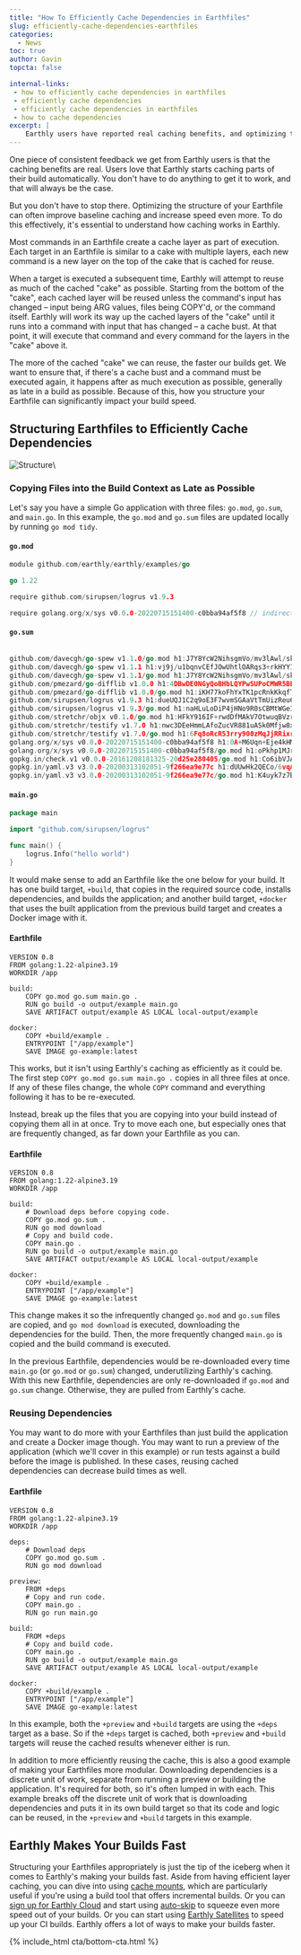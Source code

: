 ```yaml
---
title: "How To Efficiently Cache Dependencies in Earthfiles"
slug: efficiently-cache-dependencies-earthfiles
categories:
  - News
toc: true
author: Gavin
topcta: false

internal-links:
 - how to efficiently cache dependencies in earthfiles
 - efficiently cache dependencies
 - efficiently cache dependencies in earthfiles
 - how to cache dependencies
excerpt: |
    Earthly users have reported real caching benefits, and optimizing the structure of Earthfiles can further improve caching and increase build speed. By copying files into the build context as late as possible and reusing dependencies, developers can make their builds faster and more efficient.
---
```


One piece of consistent feedback we get from Earthly users is that the caching benefits are real. Users love that Earthly starts caching parts of their build automatically. You don't have to do anything to get it to work, and that will always be the case.

But you don't have to stop there. Optimizing the structure of your Earthfile can often improve baseline caching and increase speed even more. To do this effectively, it's essential to understand how caching works in Earthly.

Most commands in an Earthfile create a cache layer as part of execution. Each target in an Earthfile is similar to a cake with multiple layers, each new command is a new layer on the top of the cake that is cached for reuse.

When a target is executed a subsequent time, Earthly will attempt to reuse as much of the cached "cake" as possible. Starting from the bottom of the "cake", each cached layer will be reused unless the command's input has changed – input being ARG values, files being COPY'd, or the command itself. Earthly will work its way up the cached layers of the "cake" until it runs into a command with input that has changed – a cache bust. At that point, it will execute that command and every command for the layers in the "cake" above it.

The more of the cached "cake" we can reuse, the faster our builds get. We want to ensure that, if there's a cache bust and a command must be executed again, it happens after as much execution as possible, generally as late in a build as possible. Because of this, how you structure your Earthfile can significantly impact your build speed.

## Structuring Earthfiles to Efficiently Cache Dependencies

![Structure]({{site.images}}{{page.slug}}/structure.png)\

### Copying Files into the Build Context as Late as Possible

Let's say you have a simple Go application with three files:  `go.mod`, `go.sum`, and `main.go`. In this example, the `go.mod` and `go.sum` files are updated locally by running `go mod tidy`.

#### `go.mod`

~~~{.go caption=""}
module github.com/earthly/earthly/examples/go

go 1.22

require github.com/sirupsen/logrus v1.9.3

require golang.org/x/sys v0.0.0-20220715151400-c0bba94af5f8 // indirect
~~~

#### `go.sum`

~~~{.go caption=""}

github.com/davecgh/go-spew v1.1.0/go.mod h1:J7Y8YcW2NihsgmVo/mv3lAwl/skON4iLHjSsI+c5H38=
github.com/davecgh/go-spew v1.1.1 h1:vj9j/u1bqnvCEfJOwUhtlOARqs3+rkHYY13jYWTU97c=
github.com/davecgh/go-spew v1.1.1/go.mod h1:J7Y8YcW2NihsgmVo/mv3lAwl/skON4iLHjSsI+c5H38=
github.com/pmezard/go-difflib v1.0.0 h1:4DBwDE0NGyQoBHbLQYPwSUPoCMWR5BEzIk/f1lZbAQM=
github.com/pmezard/go-difflib v1.0.0/go.mod h1:iKH77koFhYxTK1pcRnkKkqfTogsbg7gZNVY4sRDYZ/4=
github.com/sirupsen/logrus v1.9.3 h1:dueUQJ1C2q9oE3F7wvmSGAaVtTmUizReu6fjN8uqzbQ=
github.com/sirupsen/logrus v1.9.3/go.mod h1:naHLuLoDiP4jHNo9R0sCBMtWGeIprob74mVsIT4qYEQ=
github.com/stretchr/objx v0.1.0/go.mod h1:HFkY916IF+rwdDfMAkV7OtwuqBVzrE8GR6GFx+wExME=
github.com/stretchr/testify v1.7.0 h1:nwc3DEeHmmLAfoZucVR881uASk0Mfjw8xYJ99tb5CcY=
github.com/stretchr/testify v1.7.0/go.mod h1:6Fq8oRcR53rry900zMqJjRRixrwX3KX962/h/Wwjteg=
golang.org/x/sys v0.0.0-20220715151400-c0bba94af5f8 h1:0A+M6Uqn+Eje4kHMK80dtF3JCXC4ykBgQG4Fe06QRhQ=
golang.org/x/sys v0.0.0-20220715151400-c0bba94af5f8/go.mod h1:oPkhp1MJrh7nUepCBck5+mAzfO9JrbApNNgaTdGDITg=
gopkg.in/check.v1 v0.0.0-20161208181325-20d25e280405/go.mod h1:Co6ibVJAznAaIkqp8huTwlJQCZ016jof/cbN4VW5Yz0=
gopkg.in/yaml.v3 v3.0.0-20200313102051-9f266ea9e77c h1:dUUwHk2QECo/6vqA44rthZ8ie2QXMNeKRTHCNY2nXvo=
gopkg.in/yaml.v3 v3.0.0-20200313102051-9f266ea9e77c/go.mod h1:K4uyk7z7BCEPqu6E+C64Yfv1cQ7kz7rIZviUmN+EgEM=
~~~

#### `main.go`

~~~{.go caption="main.go"}
package main

import "github.com/sirupsen/logrus"

func main() {
    logrus.Info("hello world")
}
~~~

It would make sense to add an Earthfile like the one below for your build. It has one build target, `+build`, that copies in the required source code, installs dependencies, and builds the application; and another build target, `+docker` that uses the built application from the previous build target and creates a Docker image with it.

#### Earthfile

~~~{.dockerfile caption="Earthfile"}
VERSION 0.8
FROM golang:1.22-alpine3.19
WORKDIR /app

build:
    COPY go.mod go.sum main.go .
    RUN go build -o output/example main.go
    SAVE ARTIFACT output/example AS LOCAL local-output/example

docker:
    COPY +build/example .
    ENTRYPOINT ["/app/example"]
    SAVE IMAGE go-example:latest
~~~

This works, but it isn't using Earthly's caching as efficiently as it could be. The first step `COPY go.mod go.sum main.go .` copies in all three files at once. If any of these files change, the whole `COPY` command and everything following it has to be re-executed.

Instead, break up the files that you are copying into your build instead of copying them all in at once. Try to move each one, but especially ones that are frequently changed, as far down your Earthfile as you can.

#### Earthfile

~~~{.dockerfile caption="Earthfile"}
VERSION 0.8
FROM golang:1.22-alpine3.19
WORKDIR /app

build:
    # Download deps before copying code.
    COPY go.mod go.sum .
    RUN go mod download
    # Copy and build code.
    COPY main.go .
    RUN go build -o output/example main.go
    SAVE ARTIFACT output/example AS LOCAL local-output/example

docker:
    COPY +build/example .
    ENTRYPOINT ["/app/example"]
    SAVE IMAGE go-example:latest
~~~

This change makes it so the infrequently changed `go.mod` and `go.sum` files are copied, and `go mod download` is executed, downloading the dependencies for the build. Then, the more frequently changed `main.go` is copied and the build command is executed.

In the previous Earthfile, dependencies would be re-downloaded every time `main.go` (or `go.mod` or `go.sum`) changed, underutilizing Earthly's caching. With this new Earthfile, dependencies are only re-downloaded if `go.mod` and `go.sum` change. Otherwise, they are pulled from Earthly's cache.

### Reusing Dependencies

You may want to do more with your Earthfiles than just build the application and create a Docker image though. You may want to run a preview of the application (which we'll cover in this example) or run tests against a build before the image is published. In these cases, reusing cached dependencies can decrease build times as well.

#### Earthfile

~~~{.dockerfile caption="Earthfile"}
VERSION 0.8
FROM golang:1.22-alpine3.19
WORKDIR /app

deps:
    # Download deps
    COPY go.mod go.sum .
    RUN go mod download

preview:
    FROM +deps
    # Copy and run code.
    COPY main.go .
    RUN go run main.go

build:
    FROM +deps
    # Copy and build code.
    COPY main.go .
    RUN go build -o output/example main.go
    SAVE ARTIFACT output/example AS LOCAL local-output/example

docker:
    COPY +build/example .
    ENTRYPOINT ["/app/example"]
    SAVE IMAGE go-example:latest
~~~

In this example, both the `+preview` and `+build` targets are using the `+deps` target as a base. So if the `+deps` target is cached, both `+preview` and `+build` targets will reuse the cached results whenever either is run.

In addition to more efficiently reusing the cache, this is also a good example of making your Earthfiles more modular. Downloading dependencies is a discrete unit of work, separate from running a preview or building the application. It's required for both, so it's often lumped in with each. This example breaks off the discrete unit of work that is downloading dependencies and puts it in its own build target so that its code and logic can be reused, in the `+preview` and `+build` targets in this example.

## Earthly Makes Your Builds Fast

Structuring your Earthfiles appropriately is just the tip of the iceberg when it comes to Earthly's making your builds fast. Aside from having efficient layer caching, you can dive into using [cache mounts](https://docs.earthly.dev/docs/caching/caching-in-earthfiles#id-2.-cache-mounts), which are particularly useful if you're using a build tool that offers incremental builds. Or you can [sign up for Earthly Cloud](https://cloud.earthly.dev/login) and start using [auto-skip](https://docs.earthly.dev/docs/caching/caching-in-earthfiles#id-3.-auto-skip) to squeeze even more speed out of your builds. Or you can start using [Earthly Satellites](https://earthly.dev/earthly-satellites) to speed up your CI builds. Earthly offers a lot of ways to make your builds faster.

{% include_html cta/bottom-cta.html %}
